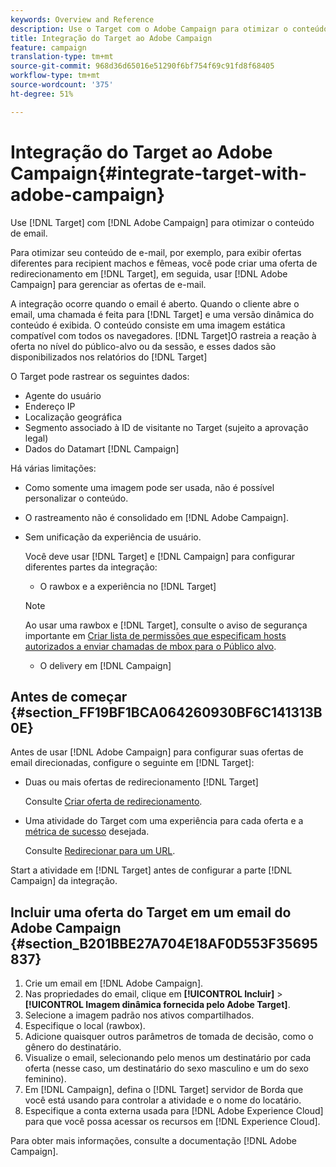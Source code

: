 ```yaml
---
keywords: Overview and Reference
description: Use o Target com o Adobe Campaign para otimizar o conteúdo de email.
title: Integração do Target ao Adobe Campaign
feature: campaign
translation-type: tm+mt
source-git-commit: 968d36d65016e51290f6bf754f69c91fd8f68405
workflow-type: tm+mt
source-wordcount: '375'
ht-degree: 51%

---
```



# Integração do Target ao Adobe Campaign{#integrate-target-with-adobe-campaign}

Use [!DNL Target] com [!DNL Adobe Campaign] para otimizar o conteúdo de email.

Para otimizar seu conteúdo de e-mail, por exemplo, para exibir ofertas diferentes para recipient machos e fêmeas, você pode criar uma oferta de redirecionamento em [!DNL Target], em seguida, usar [!DNL Adobe Campaign] para gerenciar as ofertas de e-mail.

A integração ocorre quando o email é aberto. Quando o cliente abre o email, uma chamada é feita para [!DNL Target] e uma versão dinâmica do conteúdo é exibida. O conteúdo consiste em uma imagem estática compatível com todos os navegadores. [!DNL Target]O rastreia a reação à oferta no nível do público-alvo ou da sessão, e esses dados são disponibilizados nos relatórios do [!DNL Target]

O Target pode rastrear os seguintes dados:

* Agente do usuário
* Endereço IP
* Localização geográfica
* Segmento associado à ID de visitante no Target (sujeito a aprovação legal)
* Dados do Datamart [!DNL Campaign]

Há várias limitações:

* Como somente uma imagem pode ser usada, não é possível personalizar o conteúdo.
* O rastreamento não é consolidado em [!DNL Adobe Campaign].
* Sem unificação da experiência de usuário.

   Você deve usar [!DNL Target] e [!DNL Campaign] para configurar diferentes partes da integração:

   * O rawbox e a experiência no [!DNL Target]
   >[!NOTE]
   >
   >Ao usar uma rawbox e [!DNL Target], consulte o aviso de segurança importante em [Criar lista de permissões que especificam hosts autorizados a enviar chamadas de mbox para o Público alvo](/help/administrating-target/hosts.md#allowlist).

   * O delivery em [!DNL Campaign]



## Antes de começar   {#section_FF19BF1BCA064260930BF6C141313B0E}

Antes de usar [!DNL Adobe Campaign] para configurar suas ofertas de email direcionadas, configure o seguinte em [!DNL Target]:

* Duas ou mais ofertas de redirecionamento [!DNL Target]

   Consulte [Criar oferta de redirecionamento](/help/c-experiences/c-manage-content/offer-redirect.md).
* Uma atividade do Target com uma experiência para cada oferta e a [métrica de sucesso](/help/c-activities/r-success-metrics/success-metrics.md) desejada.

   Consulte [Redirecionar para um URL](/help/c-experiences/c-visual-experience-composer/redirect-offer.md).

Start a atividade em [!DNL Target] antes de configurar a parte [!DNL Campaign] da integração.

## Incluir uma oferta do Target em um email do Adobe Campaign   {#section_B201BBE27A704E18AF0D553F35695837}

1. Crie um email em [!DNL Adobe Campaign].
1. Nas propriedades do email, clique em **[!UICONTROL Incluir]** > **[!UICONTROL Imagem dinâmica fornecida pelo Adobe Target]**.
1. Selecione a imagem padrão nos ativos compartilhados.
1. Especifique o local (rawbox).
1. Adicione quaisquer outros parâmetros de tomada de decisão, como o gênero do destinatário.
1. Visualize o email, selecionando pelo menos um destinatário por cada oferta (nesse caso, um destinatário do sexo masculino e um do sexo feminino).
1. Em [!DNL Campaign], defina o [!DNL Target] servidor de Borda que você está usando para controlar a atividade e o nome do locatário.
1. Especifique a conta externa usada para [!DNL Adobe Experience Cloud] para que você possa acessar os recursos em [!DNL Experience Cloud].

Para obter mais informações, consulte a documentação [!DNL Adobe Campaign].

